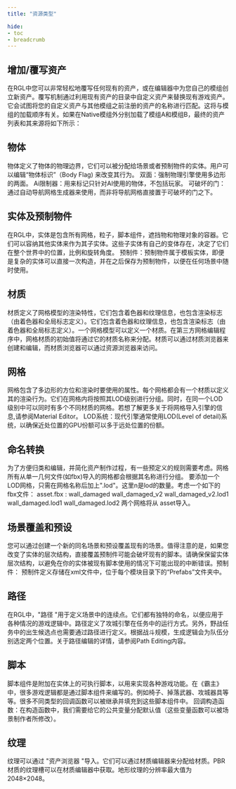 ```yaml
---
title: "资源类型"

hide: 
- toc
- breadcrumb
---
```


## 增加/覆写资产
在RGL中您可以非常轻松地覆写任何现有的资产，或在编辑器中为您自己的模组创立新资产。覆写机制通过利用现有资产的目录中自定义资产来替换现有游戏资产。它会试图将您的自定义资产与其他模组之前注册的资产的名称进行匹配。这将与模组的加载顺序有关。如果在Native模组外分别加载了模组A和模组B，最终的资产列表和其来源将如下所示：

## 物体
物体定义了物体的物理边界，它们可以被分配给场景或者预制物件的实体。用户可以编辑“物体标识”（Body Flag) 来改变其行为。
双面：强制物理引擎使用多边形的两面。
Ai限制器：用来标记只针对AI使用的物体，不包括玩家。
可破坏的门：通过自动导航网格生成器来使用，而非将导航网格直接置于可破坏的门之下。

## 实体及预制物件
在RGL中，实体是包含所有网格，粒子，脚本组件，遮挡物和物理对象的容器。它们可以容纳其他实体来作为其子实体。这些子实体有自己的变体存在，决定了它们在整个世界中的位置，比例和旋转角度。
预制件：预制物件属于模板实体，即便是复杂的实体可以直接一次构造，并在之后保存为预制物件，以便在任何场景中随时使用。

## 材质
材质定义了网格模型的渲染特性，它们包含着色器和纹理信息，也包含渲染标志（由着色器和全局标志定义）。它们包含着色器和纹理信息，也包含渲染标志（由着色器和全局标志定义）。一个网格模型可以定义一个材质。在第三方网格编辑程序中，网格材质的初始值将通过它的材质名称来分配。材质可以通过材质浏览器来创建和编辑，而材质浏览器可以通过资源浏览器来访问。

## 网格
网格包含了多边形的方位和渲染时要使用的属性。每个网格都会有一个材质以定义其的渲染行为。它们在网格内将按照其LOD级别进行分组。同时，在同一个LOD级别中可以同时有多个不同材质的网格。若想了解更多关于将网格导入引擎的信息,请参阅Material Editor。
LOD系统：现代引擎通常使用LOD(Level of detail)系统，以确保近处位置的GPU份额可以多于远处位置的份额。

## 命名转换
为了方便归类和编辑，并简化资产制作过程，有一些预定义的规则需要考虑。网格 所有从单一几何文件(如fbx)导入的网格都会根据其名称进行分组。
要添加一个LOD网格，只需在网格名称后加上".lod<n>"。这里n是lod的数量。考虑一个如下的fbx文件： asset.fbx : wall_damaged wall_damaged_v2 wall_damaged_v2.lod1 wall_damaged.lod1 wall_damaged.lod2 两个网格将从 asset导入。

## 场景覆盖和预设
您可以通过创建一个新的同名场景和预设覆盖现有的场景。值得注意的是，如果您改变了实体的层次结构，直接覆盖预制件可能会破坏现有的脚本。请确保保留实体层次结构，以避免在你的实体被现有脚本使用的情况下可能出现的中断错误。预制件： 预制件定义存储在xml文件中，位于每个模块目录下的“Prefabs”文件夹中。

## 路径
在RGL中，"路径 "用于定义场景中的连续点。它们都有独特的命名，以便应用于各种情况的游戏逻辑中。路径定义了攻城引擎在任务中的运行方式。另外，野战任务中的出生候选点也需要通过路径进行定义。根据战斗规模，生成逻辑会为队伍分别选定两个位置。关于路径编辑的详情，请参阅Path Editing内容。

## 脚本
脚本组件是附加在实体上的可执行脚本，以用来实现各种游戏功能。在《霸主》中，很多游戏逻辑都是通过脚本组件来编写的。例如椅子、掉落武器、攻城器具等等。很多不同类型的回调函数可以被继承并填充到这些脚本组件中。
回调构造函数：在构造函数中，我们需要给它的公共变量分配默认值（这些变量函数可以被场景制作者所修改）。

## 纹理
纹理可以通过 "资产浏览器 "导入。它们可以通过材质编辑器来分配给材质。PBR材质的纹理槽可以在材质编辑器中获取。地形纹理的分辨率最大值为2048×2048。